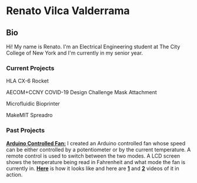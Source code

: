 # Renato Vilca Valderrama

## Bio
Hi! My name is Renato. I'm an Electrical Engineering student at The City College of New York and I'm currently in my senior year.

### Current Projects
HLA CX-6 Rocket

AECOM+CCNY COVID-19 Design Challenge Mask Attachment

Microfluidic Bioprinter

MakeMIT Spreadro

### Past Projects
[**Arduino Controlled Fan:**](https://github.com/rvilca/Arduino-Controlled-Fan) I created an Arduino controlled fan whose speed can be either controlled by a potentiometer or by the current temperature. A remote control is used to switch between the two modes. A LCD screen shows the temperature being read in Fahrenheit and what mode the fan is currently in. [**Here**](https://raw.githubusercontent.com/rvilca/Arduino-Controlled-Fan/main/Edit%205%20459%20with%20newest%20code.png) is how it looks like and here are [**1**](https://drive.google.com/file/d/1gk494CJtEBQObdrArnRuGBvn9tSPHHUs/view?usp=sharing) and [**2**](https://drive.google.com/file/d/1i_PO3feknaX6hNtdP3vwDD8R1s_I9jNk/view?usp=sharing) videos of it in action.

<!--
```markdown
Syntax highlighted code block

# Header 1
## Header 2
### Header 3

- Bulleted
- List

1. Numbered
2. List

**Bold** and _Italic_ and `Code` text

[Link](url) and ![Image](src)
```

Your Pages site will use the layout and styles from the Jekyll theme you have selected in your [repository settings](https://github.com/rvilca/rvilca.github.io/settings). The name of this theme is saved in the Jekyll `_config.yml` configuration file.
-->
